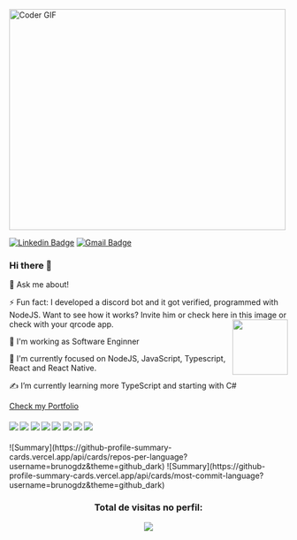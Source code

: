 <img src="https://i.giphy.com/USV0ym3bVWQJJmNu3N.gif" alt="Coder GIF" width="500" height="400">
 </abc>

[![Linkedin Badge](https://img.shields.io/badge/-Linkedin-blue?style=flat-square&logo=Linkedin&logoColor=white&link=https://www.linkedin.com/in/bruno-gomes-de-azevedo-6603941a0)](https://www.linkedin.com/in/brunogomesazevedo/) 
[![Gmail Badge](https://img.shields.io/badge/-Gmail-c14438?style=flat-square&logo=Gmail&logoColor=white&link=mailto:brunog.vix@gmail.com)](mailto:brunog.vix@gmail.com)

### Hi there 👋

💬 Ask me about!

⚡ Fun fact: I developed a discord bot and it got verified, programmed with NodeJS. Want to see how it works? Invite him or check here in this image or check with your qrcode app.
<a href="https://discord.com/oauth2/authorize?client_id=714331640867979304&permissions=2117598535&scope=bot">
<img src="https://api.qrserver.com/v1/create-qr-code/?size=150x150&data=https://discord.com/oauth2/authorize?client_id=714331640867979304&permissions=2117598535&scope=bot.png" align="right" width="100"> 
</a>

🔭 I'm working as Software Enginner

🌱 I'm currently focused on NodeJS, JavaScript, Typescript, React and React Native.

✍ I’m currently learning more TypeScript and starting with C#

[Check my Portfolio](https://brunogdev.com)

#### ![](https://img.shields.io/badge/C-%3C%2F%3E-blue) ![](https://img.shields.io/badge/JavaScript-%3C%2F%3E-yellow) ![](https://img.shields.io/badge/C%2B%2B-%3C%2F%3E-red) ![](https://img.shields.io/badge/NodeJS-%3C%2F%3E-sucess) ![](https://img.shields.io/badge/React-%3C%2F%3E-orange) ![](https://img.shields.io/badge/React%20Native-%3C%2F%3E-blueviolet) ![](https://img.shields.io/badge/Java-%3C%2F%3E-critical) ![](https://img.shields.io/badge/Typescript-%3C%2F%3E-9cf)
<!--
**brunogomes98/brunogomes98** is a ✨ _special_ ✨ repository because its `README.md` (this file) appears on your GitHub profile.
### Hi there 👋
Here are some ideas to get you started:
💬 Ask me about ...
- 🔭 I’m currently working on ...
- 🌱 I’m currently learning ...
- 👯 I’m looking to collaborate on ...
- 🤔 I’m looking for help with ...
- 💬 Ask me about ...
- 📫 How to reach me: ...
- 😄 Pronouns: ...
- ⚡ Fun fact: ...
-->
<a align="center">
![Summary](https://github-profile-summary-cards.vercel.app/api/cards/repos-per-language?username=brunogdz&theme=github_dark)
![Summary](https://github-profile-summary-cards.vercel.app/api/cards/most-commit-language?username=brunogdz&theme=github_dark)
</a>
 <h3><p align="center">Total de visitas no perfil:</p>
<p align="center">
    <img alingn="center" src="https://profile-counter.glitch.me/brunogdz/count.svg"/>
</p>
